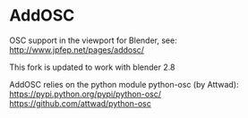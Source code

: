 # AddOSC
OSC support in the viewport for Blender, see: http://www.jpfep.net/pages/addosc/

This fork is updated to work with blender 2.8

AddOSC relies on the python module python-osc (by Attwad): 
https://pypi.python.org/pypi/python-osc/
https://github.com/attwad/python-osc

 
